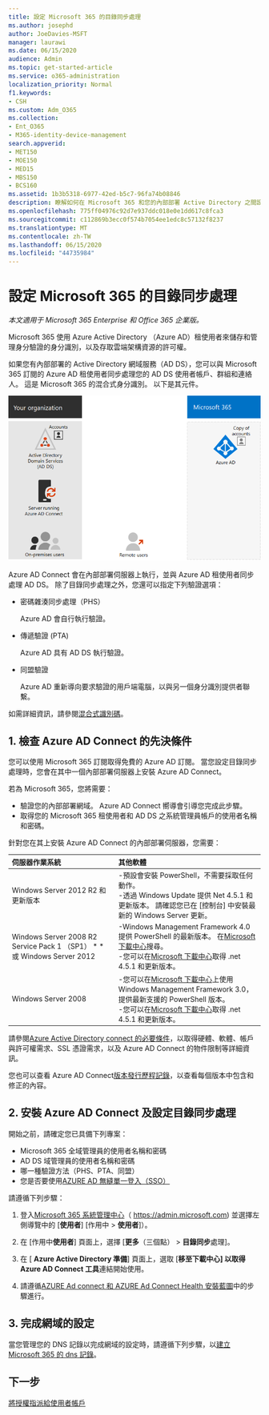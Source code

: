 ```yaml
---
title: 設定 Microsoft 365 的目錄同步處理
ms.author: josephd
author: JoeDavies-MSFT
manager: laurawi
ms.date: 06/15/2020
audience: Admin
ms.topic: get-started-article
ms.service: o365-administration
localization_priority: Normal
f1.keywords:
- CSH
ms.custom: Adm_O365
ms.collection:
- Ent_O365
- M365-identity-device-management
search.appverid:
- MET150
- MOE150
- MED15
- MBS150
- BCS160
ms.assetid: 1b3b5318-6977-42ed-b5c7-96fa74b08846
description: 瞭解如何在 Microsoft 365 和您的內部部署 Active Directory 之間設定目錄同步處理。
ms.openlocfilehash: 775ff04976c92d7e937ddc018e0e1dd617c8fca3
ms.sourcegitcommit: c112869b3ecc0f574b7054ee1edc8c57132f8237
ms.translationtype: MT
ms.contentlocale: zh-TW
ms.lasthandoff: 06/15/2020
ms.locfileid: "44735984"
---
```

# <a name="set-up-directory-synchronization-for-microsoft-365"></a>設定 Microsoft 365 的目錄同步處理

*本文適用于 Microsoft 365 Enterprise 和 Office 365 企業版。*

Microsoft 365 使用 Azure Active Directory （Azure AD）租使用者來儲存和管理身分驗證的身分識別，以及存取雲端架構資源的許可權。 

如果您有內部部署的 Active Directory 網域服務（AD DS），您可以與 Microsoft 365 訂閱的 Azure AD 租使用者同步處理您的 AD DS 使用者帳戶、群組和連絡人。 這是 Microsoft 365 的混合式身分識別。 以下是其元件。

![Microsoft 365 的目錄同步處理元件](./media/about-office-365-identity/hybrid-identity.png)

Azure AD Connect 會在內部部署伺服器上執行，並與 Azure AD 租使用者同步處理 AD DS。 除了目錄同步處理之外，您還可以指定下列驗證選項：

- 密碼雜湊同步處理（PHS）

  Azure AD 會自行執行驗證。

- 傳遞驗證 (PTA)

  Azure AD 具有 AD DS 執行驗證。

- 同盟驗證

  Azure AD 重新導向要求驗證的用戶端電腦，以與另一個身分識別提供者聯繫。

如需詳細資訊，請參閱[混合式識別碼](plan-for-directory-synchronization.md)。
  
## <a name="1-review-prerequisites-for-azure-ad-connect"></a>1. 檢查 Azure AD Connect 的先決條件

您可以使用 Microsoft 365 訂閱取得免費的 Azure AD 訂閱。 當您設定目錄同步處理時，您會在其中一個內部部署伺服器上安裝 Azure AD Connect。
  
若為 Microsoft 365，您將需要：
  
- 驗證您的內部部署網域。 Azure AD Connect 嚮導會引導您完成此步驟。
- 取得您的 Microsoft 365 租使用者和 AD DS 之系統管理員帳戶的使用者名稱和密碼。

針對您在其上安裝 Azure AD Connect 的內部部署伺服器，您需要：
  
|**伺服器作業系統**|**其他軟體**|
|:-----|:-----|
|Windows Server 2012 R2 和更新版本 | -預設會安裝 PowerShell，不需要採取任何動作。  <br> -透過 Windows Update 提供 Net 4.5.1 和更新版本。 請確認您已在 [控制台] 中安裝最新的 Windows Server 更新。 |
|Windows Server 2008 R2 Service Pack 1 （SP1） * * 或 Windows Server 2012 | -Windows Management Framework 4.0 提供 PowerShell 的最新版本。 在[Microsoft 下載中心](https://go.microsoft.com/fwlink/p/?LinkId=717996)搜尋。  <br> -您可以在[Microsoft 下載中心](https://go.microsoft.com/fwlink/p/?LinkId=717996)取得 .net 4.5.1 和更新版本。 |
|Windows Server 2008 | -您可以在[Microsoft 下載中心](https://go.microsoft.com/fwlink/p/?LinkId=717996)上使用 Windows Management Framework 3.0，提供最新支援的 PowerShell 版本。  <br> -您可以在[Microsoft 下載中心](https://go.microsoft.com/fwlink/p/?LinkId=717996)取得 .net 4.5.1 和更新版本。 |

請參閱[Azure Active Directory connect 的必要條件](https://docs.microsoft.com/azure/active-directory/hybrid/how-to-connect-install-prerequisites)，以取得硬體、軟體、帳戶與許可權需求、SSL 憑證需求，以及 Azure AD Connect 的物件限制等詳細資訊。
  
您也可以查看 Azure AD Connect[版本發行歷程記錄](https://docs.microsoft.com/azure/active-directory/hybrid/reference-connect-version-history)，以查看每個版本中包含和修正的內容。

## <a name="2-install-azure-ad-connect-and-configure-directory-synchronization"></a>2. 安裝 Azure AD Connect 及設定目錄同步處理

開始之前，請確定您已具備下列專案：

- Microsoft 365 全域管理員的使用者名稱和密碼
- AD DS 域管理員的使用者名稱和密碼
- 哪一種驗證方法（PHS、PTA、同盟）
- 您是否要使用[AZURE AD 無縫單一登入（SSO）](https://docs.microsoft.com/azure/active-directory/hybrid/how-to-connect-sso)

請遵循下列步驟：

1. 登入[Microsoft 365 系統管理中心](https://admin.microsoft.com)（ https://admin.microsoft.com) 並選擇左側導覽中的 [**使用者**] [作用中 \> **使用者**]）。
2. 在 [作用中**使用者**] 頁面上，選擇 [**更多**（三個點） \> **目錄同步**處理]。
  
3. 在 [ **Azure Active Directory 準備**] 頁面上，選取 [**移至下載中心] 以取得 Azure AD Connect 工具**連結開始使用。 
4. 請遵循[AZURE Ad connect 和 AZURE Ad Connect Health 安裝藍圖](https://docs.microsoft.com/azure/active-directory/hybrid/how-to-connect-install-roadmap)中的步驟進行。

## <a name="3-finish-setting-up-domains"></a>3. 完成網域的設定

當您管理您的 DNS 記錄以完成網域的設定時，請遵循下列步驟，以[建立 Microsoft 365 的 dns 記錄](https://docs.microsoft.com/office365/admin/get-help-with-domains/create-dns-records-at-any-dns-hosting-provider)。

## <a name="next-step"></a>下一步

[將授權指派給使用者帳戶](assign-licenses-to-user-accounts.md)
